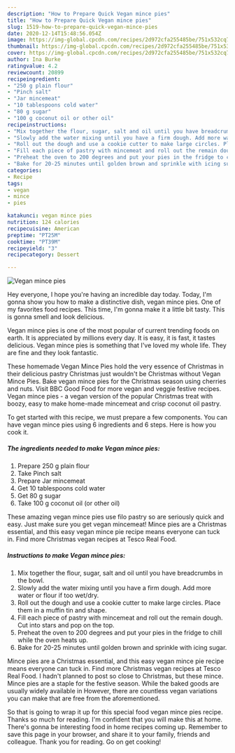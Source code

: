 ```yaml
---
description: "How to Prepare Quick Vegan mince pies"
title: "How to Prepare Quick Vegan mince pies"
slug: 1519-how-to-prepare-quick-vegan-mince-pies
date: 2020-12-14T15:48:56.054Z
image: https://img-global.cpcdn.com/recipes/2d972cfa255485be/751x532cq70/vegan-mince-pies-recipe-main-photo.jpg
thumbnail: https://img-global.cpcdn.com/recipes/2d972cfa255485be/751x532cq70/vegan-mince-pies-recipe-main-photo.jpg
cover: https://img-global.cpcdn.com/recipes/2d972cfa255485be/751x532cq70/vegan-mince-pies-recipe-main-photo.jpg
author: Ina Burke
ratingvalue: 4.2
reviewcount: 20899
recipeingredient:
- "250 g plain flour"
- "Pinch salt"
- "Jar mincemeat"
- "10 tablespoons cold water"
- "80 g sugar"
- "100 g coconut oil or other oil"
recipeinstructions:
- "Mix together the flour, sugar, salt and oil until you have breadcrumbs in the bowl."
- "Slowly add the water mixing until you have a firm dough. Add more water or flour if too wet/dry."
- "Roll out the dough and use a cookie cutter to make large circles. Place them in a muffin tin and shape."
- "Fill each piece of pastry with mincemeat and roll out the remain dough. Cut into stars and pop on the top."
- "Preheat the oven to 200 degrees and put your pies in the fridge to chill while the oven heats up."
- "Bake for 20-25 minutes until golden brown and sprinkle with icing sugar."
categories:
- Recipe
tags:
- vegan
- mince
- pies

katakunci: vegan mince pies 
nutrition: 124 calories
recipecuisine: American
preptime: "PT25M"
cooktime: "PT39M"
recipeyield: "3"
recipecategory: Dessert

---
```



![Vegan mince pies](https://img-global.cpcdn.com/recipes/2d972cfa255485be/751x532cq70/vegan-mince-pies-recipe-main-photo.jpg)

Hey everyone, I hope you're having an incredible day today. Today, I'm gonna show you how to make a distinctive dish, vegan mince pies. One of my favorites food recipes. This time, I'm gonna make it a little bit tasty. This is gonna smell and look delicious.

Vegan mince pies is one of the most popular of current trending foods on earth. It is appreciated by millions every day. It is easy, it is fast, it tastes delicious. Vegan mince pies is something that I've loved my whole life. They are fine and they look fantastic.

These homemade Vegan Mince Pies hold the very essence of Christmas in their delicious pastry Christmas just wouldn&#39;t be Christmas without Vegan Mince Pies. Bake vegan mince pies for the Christmas season using cherries and nuts. Visit BBC Good Food for more vegan and veggie festive recipes. Vegan mince pies - a vegan version of the popular Christmas treat with boozy, easy to make home-made mincemeat and crisp coconut oil pastry.


To get started with this recipe, we must prepare a few components. You can have vegan mince pies using 6 ingredients and 6 steps. Here is how you cook it.

<!--inarticleads1-->

##### The ingredients needed to make Vegan mince pies:

1. Prepare 250 g plain flour
1. Take Pinch salt
1. Prepare Jar mincemeat
1. Get 10 tablespoons cold water
1. Get 80 g sugar
1. Take 100 g coconut oil (or other oil)


These amazing vegan mince pies use filo pastry so are seriously quick and easy. Just make sure you get vegan mincemeat! Mince pies are a Christmas essential, and this easy vegan mince pie recipe means everyone can tuck in. Find more Christmas vegan recipes at Tesco Real Food. 

<!--inarticleads2-->

##### Instructions to make Vegan mince pies:

1. Mix together the flour, sugar, salt and oil until you have breadcrumbs in the bowl.
1. Slowly add the water mixing until you have a firm dough. Add more water or flour if too wet/dry.
1. Roll out the dough and use a cookie cutter to make large circles. Place them in a muffin tin and shape.
1. Fill each piece of pastry with mincemeat and roll out the remain dough. Cut into stars and pop on the top.
1. Preheat the oven to 200 degrees and put your pies in the fridge to chill while the oven heats up.
1. Bake for 20-25 minutes until golden brown and sprinkle with icing sugar.


Mince pies are a Christmas essential, and this easy vegan mince pie recipe means everyone can tuck in. Find more Christmas vegan recipes at Tesco Real Food. I hadn&#39;t planned to post so close to Christmas, but these mince. Mince pies are a staple for the festive season. While the baked goods are usually widely available in However, there are countless vegan variations you can make that are free from the aforementioned. 

So that is going to wrap it up for this special food vegan mince pies recipe. Thanks so much for reading. I'm confident that you will make this at home. There's gonna be interesting food in home recipes coming up. Remember to save this page in your browser, and share it to your family, friends and colleague. Thank you for reading. Go on get cooking!
